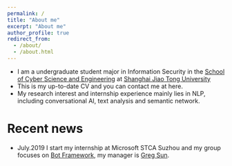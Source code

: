 ```yaml
---
permalink: /
title: "About me"
excerpt: "About me"
author_profile: true
redirect_from: 
  - /about/
  - /about.html
---
```


* I am a undergraduate student major in Information Security in the [School of Cyber Science and Engineering](http://http://infosec.sjtu.edu.cn/) at [Shanghai Jiao Tong University](http://en.sjtu.edu.cn/)
* This is my up-to-date CV and you can contact me at here.
* My research interest and internship experience mainly lies in NLP, including conversational AI, text analysis and semantic network.

# Recent news
* July.2019 I start my internship at Microsoft STCA Suzhou and my group focuses on [Bot Framework](https://dev.botframework.com/), my manager is [Greg Sun](https://www.linkedin.com/in/gregsun/).